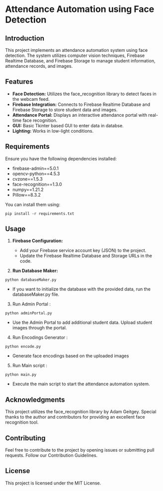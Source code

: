 # Attendance Automation using Face Detection
## Introduction
This project implements an attendance automation system using face detection. The system utilizes computer vision techniques, Firebase Realtime Database, and Firebase Storage to manage student information, attendance records, and images.

## Features
* **Face Detection:** Utilizes the face_recognition library to detect faces in the webcam feed.
* **Firebase Integration:** Connects to Firebase Realtime Database and Firebase Storage to store student data and images.
* **Attendance Portal:** Displays an interactive attendance portal with real-time face recognition.
* **GUI:** Basic Tkinter based GUI to enter data in databse.
* **Lighting:** Works in low-light conditions.
## Requirements
Ensure you have the following dependencies installed:

* firebase-admin==5.0.1
* opencv-python==4.5.3
* cvzone==1.5.3
* face-recognition==1.3.0
* numpy==1.21.2
* Pillow==8.3.2

You can install them using:

  `pip install -r requirements.txt`
## Usage

1. **Firebase Configuration:**
   - Add your Firebase service account key (JSON) to the project.
   - Update the Firebase Realtime Database and Storage URLs in the code.

2. **Run Database Maker:**

`python databaseMaker.py`
* If you want to initialize the database with the provided data, run the databaseMaker.py file.
3. Run Admin Portal :

`python adminPortal.py`
* Use the Admin Portal to add additional student data. Upload student images through the portal.

4. Run Encodings Generator :

`python encode.py`
* Generate face encodings based on the uploaded images

5. Run Main script :

`python main.py`
* Execute the main script to start the attendance automation system.

## Acknowledgments
This project utilizes the face_recognition library by Adam Geitgey. Special thanks to the author and contributors for providing an excellent face recognition tool.

## Contributing
Feel free to contribute to the project by opening issues or submitting pull requests. Follow our Contribution Guidelines.

## License
This project is licensed under the MIT License.


